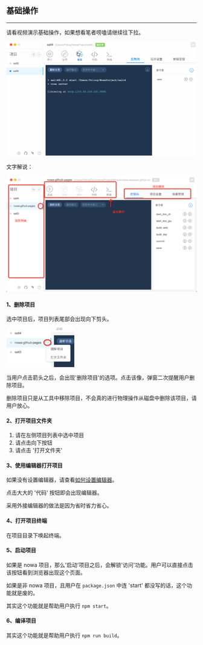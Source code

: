 ## 基础操作

---

请看视频演示基础操作，如果想看笔者唠嗑请继续往下拉。

<img src="sc_operation_1.gif">
<!--视频 -->

文字解说：

<img src="sc_operation_3.png" width="800">
<!--插图 -->

#### 1、删除项目

选中项目后，项目列表尾部会出现向下剪头。

<img src="sc_operation_2.png" width="180">

当用户点击箭头之后，会出现'删除项目'的选项。点击该像，弹窗二次提醒用户删除项目。

删除项目只是从工具中移除项目，不会真的进行物理操作从磁盘中删除该项目，请用户放心。

#### 2、打开项目文件夹

1. 请在左侧项目列表中选中项目
2. 请点击向下按钮
3. 请点击 '打开文件夹'

#### 3、使用编辑器打开项目

如果没有设置编辑器，请查看[如何设置编辑器](https://nowa-webpack.github.io/nowa/gong_ju_she_zhi.md)。

点击大大的 '代码' 按钮即会出现编辑器。

采用外接编辑器的做法是因为省时省力省心。

#### 4、打开项目终端

在项目目录下唤起终端。

#### 5、启动项目

如果是 nowa 项目，那么'启动'项目之后，会解锁'访问'功能。用户可以直接点击该按钮看到浏览器出现这个页面。

如果是非 nowa 项目，且用户在 `package.json` 中连 'start' 都没写的话，这个功能就是废的。

其实这个功能就是帮助用户执行 `npm start`。

#### 6、编译项目

其实这个功能就是帮助用户执行 `npm run build`。


